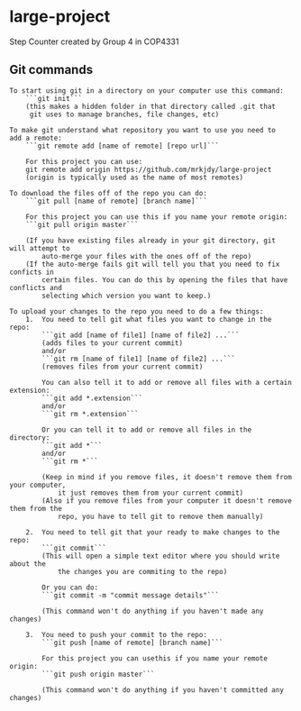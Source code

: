 # large-project
Step Counter created by Group 4 in COP4331


## Git commands
	To start using git in a directory on your computer use this command:
		```git init```
		(this makes a hidden folder in that directory called .git that 
		 git uses to manage branches, file changes, etc)

	To make git understand what repository you want to use you need to
	add a remote:
		```git remote add [name of remote] [repo url]```

		For this project you can use:
		git remote add origin https://github.com/mrkjdy/large-project
		(origin is typically used as the name of most remotes)

	To download the files off of the repo you can do:
		```git pull [name of remote] [branch name]```

		For this project you can use this if you name your remote origin:
		```git pull origin master```

		(If you have existing files already in your git directory, git will attempt to
			auto-merge your files with the ones off of the repo)
		(If the auto-merge fails git will tell you that you need to fix conficts in 
			certain files. You can do this by opening the files that have conflicts and
			selecting which version you want to keep.)

	To upload your changes to the repo you need to do a few things:
		1.	You need to tell git what files you want to change in the repo:
			```git add [name of file1] [name of file2] ...```
			(adds files to your current commit)
			and/or
			```git rm [name of file1] [name of file2] ...```
			(removes files from your current commit)

			You can also tell it to add or remove all files with a certain extension:
			```git add *.extension```
			and/or
			```git rm *.extension```

			Or you can tell it to add or remove all files in the directory:
			```git add *```
			and/or
			```git rm *```

			(Keep in mind if you remove files, it doesn't remove them from your computer, 
				it just removes them from your current commit)
			(Also if you remove files from your computer it doesn't remove them from the
				repo, you have to tell git to remove them manually)

		2.	You need to tell git that your ready to make changes to the repo:
			```git commit```
			(This will open a simple text editor where you should write about the
				the changes you are commiting to the repo)

			Or you can do:
			```git commit -m "commit message details"```
			
			(This command won't do anything if you haven't made any changes)

		3.	You need to push your commit to the repo:
			```git push [name of remote] [branch name]```

			For this project you can usethis if you name your remote origin:
			```git push origin master```

			(This command won't do anything if you haven't committed any changes)